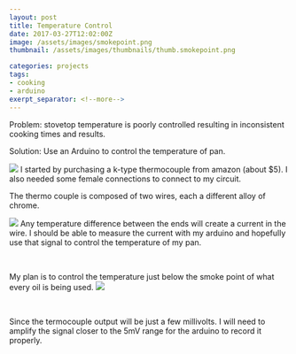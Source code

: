```yaml
---
layout: post
title: Temperature Control
date: 2017-03-27T12:02:00Z
image: /assets/images/smokepoint.png
thumbnail: /assets/images/thumbnails/thumb.smokepoint.png

categories: projects
tags:
- cooking
- arduino
exerpt_separator: <!--more-->
---
```



Problem: stovetop temperature is poorly controlled resulting in inconsistent cooking times and results.

Solution: Use an Arduino to control the temperature of pan.

<!--more-->

![]({{site.baseurl}}/assets/images/thermocouple.jpg) 
I started by purchasing a k-type thermocouple from amazon (about $5). I also needed some female connections to connect to my circuit.

The thermo couple is composed of two wires, each a different alloy of chrome.

![]({{site.baseurl}}/assets/images/Thermocouple_circuit_Ktype_including_voltmeter_temperature.png)
Any temperature difference between the ends will create a current in the wire. I should be able to measure the current with my arduino and hopefully use that signal to control the temperature of my pan.

&nbsp;

My plan is to control the temperature just below the smoke point of what every oil is being used.
![]({{site.baseurl}}/assets/images/smokepoint.png)

&nbsp;

Since the termocouple output will be just a few millivolts. I will need to amplify the signal closer to the 5mV range for the arduino to record it properly.



